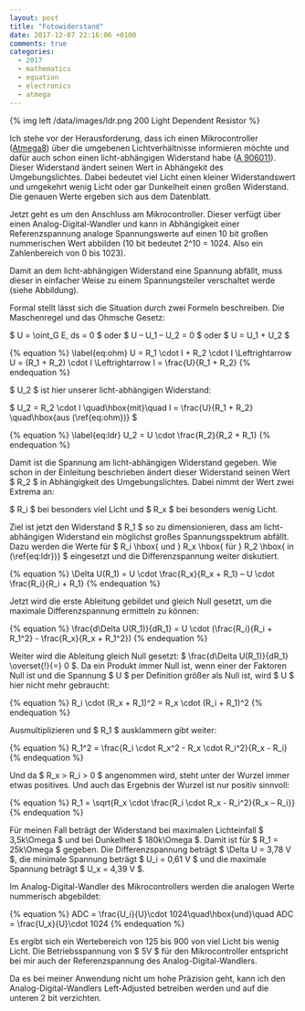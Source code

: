 ```yaml
---
layout: post
title: "Fotowiderstand"
date: 2017-12-07 22:16:06 +0100
comments: true
categories:
  - 2017
  - mathematics
  - equation
  - electronics
  - atmega
---
```


{% img left /data/images/ldr.png 200 Light Dependent Resistor %}

Ich stehe vor der Herausforderung, dass ich einen Mikrocontroller
([Atmega8][atmega8]) über die umgebenen Lichtverhältnisse informieren möchte und
dafür auch schon einen licht-abhängigen Widerstand habe ([A
906011][a906011]). Dieser Widerstand ändert seinen Wert in Abhängekit des
Umgebungslichtes. Dabei bedeutet viel Licht einen kleiner
Widerstandswert und umgekehrt wenig Licht oder gar Dunkelheit einen
großen Widerstand. Die genauen Werte ergeben sich aus dem Datenblatt.

Jetzt geht es um den Anschluss am Mikrocontroller. Dieser verfügt über
einen Analog-Digital-Wandler und kann in Abhängigkeit einer
Referenzspannung analoge Spannungswerte auf einen 10 bit großen
nummerischen Wert abbilden (10 bit bedeutet 2^10 = 1024. Also ein
Zahlenbereich von 0 bis 1023).

Damit an dem  licht-abhängigen Widerstand eine Spannung abfällt, muss
dieser in einfacher Weise zu einem Spannungsteiler verschaltet werde
(siehe Abbildung).

Formal stellt lässt sich die Situation durch zwei Formeln beschreiben.
Die Maschenregel und das Ohmsche Gesetz:

$ U = \oint_G E\, ds = 0 $ oder $ U – U_1 – U_2 = 0 $ oder $ U = U_1 + U_2 $

{% equation %}
\label{eq:ohm}
U = R_1 \cdot I + R_2 \cdot I
\Leftrightarrow U = (R_1 + R_2) \cdot I
\Leftrightarrow I = \frac{U}{R_1 + R_2}
{% endequation %}

$ U_2 $ ist hier unserer licht-abhängigen Widerstand:

$ U_2 = R_2 \cdot I \quad\hbox{mit}\quad I = \frac{U}{R_1 + R_2} \quad\hbox{aus (\ref{eq:ohm})} $

{% equation %}
\label{eq:ldr}
U_2 = U \cdot \frac{R_2}{R_2 + R_1}
{% endequation %}

Damit ist die Spannung am licht-abhängigen Widerstand gegeben. Wie
schon in der Einleitung beschrieben ändert dieser Widerstand seinen
Wert $ R_2 $ in Abhängigkeit des Umgebungslichtes. Dabei nimmt der Wert
zwei Extrema an:

$ R_i $ bei besonders viel Licht und $ R_x $ bei besonders wenig Licht.

Ziel ist jetzt den Widerstand $ R_1 $ so zu dimensionieren, dass am
licht-abhängigen Widerstand ein möglichst großes Spannungsspektrum
abfällt. Dazu werden die Werte für $ R_i \hbox{ und } R_x \hbox{ für } R_2
\hbox{ in (\ref{eq:ldr})} $ eingesetzt und die Differenzspannung weiter diskutiert.

{% equation %}
\Delta U(R_1) = U \cdot \frac{R_x}{R_x + R_1} – U \cdot \frac{R_i}{R_i + R_1}
{% endequation %}

Jetzt wird die erste Ableitung gebildet  und gleich Null gesetzt, um
die maximale Differenzspannung ermitteln zu können:

{% equation %}
\frac{d\Delta U(R_1)}{dR_1} = U \cdot (\frac{R_i}{R_i + R_1^2} - \frac{R_x}{R_x + R_1^2})
{% endequation %}

Weiter wird die Ableitung gleich Null gesetzt: $ \frac{d\Delta
U(R_1)}{dR_1} \overset{!}{=} 0 $. Da ein Produkt immer Null ist, wenn
einer der Faktoren Null ist und die Spannung $ U $ per
Definition größer als Null ist, wird $ U $ hier nicht mehr gebraucht:

{% equation %}
R_i \cdot (R_x + R_1)^2 =  R_x \cdot (R_i + R_1)^2
{% endequation %}

Ausmultiplizieren und $ R_1 $ ausklammern gibt weiter:

{% equation %}
R_1^2 = \frac{R_i \cdot R_x^2 - R_x \cdot R_i^2}{R_x - R_i}
{% endequation %}

Und da $ R_x > R_i > 0 $ angenommen wird, steht unter der Wurzel immer
etwas positives. Und auch das Ergebnis der Wurzel ist nur positiv
sinnvoll:

{% equation %}
R_1 = \sqrt{R_x \cdot \frac{R_i \cdot R_x - R_i^2}{R_x – R_i}}
{% endequation %}

Für meinen Fall beträgt der Widerstand bei maximalen Lichteinfall $
3,5k\Omega $ und bei Dunkelheit $ 180k\Omega $. Damit ist für $ R_1 =
25k\Omega $ gegeben. Die Differenzspannung beträgt $ \Delta U = 3,78 V
$, die minimale Spannung beträgt $ U_i = 0,61 V $ und die maximale
Spannung beträgt $ U_x = 4,39 V $.

Im Analog-Digital-Wandler des Mikrocontrollers werden die analogen
Werte nummerisch abgebildet:

{% equation %}
ADC = \frac{U_i}{U}\cdot 1024\quad\hbox{und}\quad ADC = \frac{U_x}{U}\cdot 1024
{% endequation %}

Es ergibt sich ein Wertebereich von 125 bis 900 von viel Licht bis
wenig Licht. Die Betriebsspannung von $ 5V $ für den Mikrocontroller
entspricht bei mir auch der Referenzspannung des
Analog-Digital-Wandlers.

Da es bei meiner Anwendung nicht um hohe Präzision geht, kann ich den
Analog-Digital-Wandlers Left-Adjusted betreiben werden und auf die
unteren 2 bit verzichten.

[a906011]: https://cdn-reichelt.de/documents/datenblatt/A500/A90xxxx%23PE.pdf
[atmega8]: http://www.atmel.com/Images/Atmel-2486-8-bit-AVR-microcontroller-ATmega8_L_datasheet.pdf

